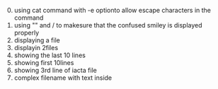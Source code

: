 0. using cat command with -e optionto allow escape characters in the command
1. using "" and / to makesure that the confused smiley is displayed properly
2. displaying a file
3. displayin 2files
4. showing the last 10 lines
5. showing first 10lines
6. showing 3rd line of iacta file
7. complex filename with text inside
